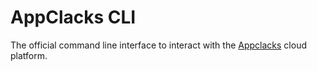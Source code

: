 # AppClacks CLI

The official command line interface to interact with the [Appclacks](https://appclacks.com/) cloud platform.
